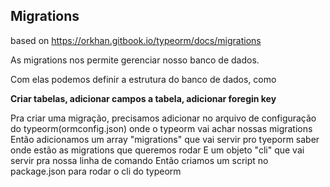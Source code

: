 ## Migrations

based on https://orkhan.gitbook.io/typeorm/docs/migrations

As migrations nos permite gerenciar nosso banco de dados.

Com elas podemos definir a estrutura do banco de dados, como

**Criar tabelas, adicionar campos a tabela, adicionar foregin key**

Pra criar uma migração, precisamos adicionar no arquivo de configuração do typeorm(ormconfig.json) onde o typeorm vai achar nossas migrations
Então adicionamos um array "migrations" que vai servir pro tyeporm saber onde estão as migrations que queremos rodar
E um objeto "cli" que vai servir pra nossa linha de comando
Então criamos um script no package.json para rodar o cli do typeorm
